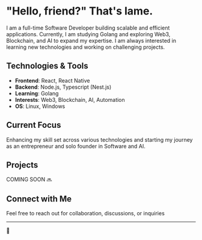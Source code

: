 # "Hello, friend?" That's lame.

I am a full-time Software Developer building scalable and efficient applications. Currently, I am studying Golang and exploring Web3, Blockchain, and AI to expand my expertise. I am always interested in learning new technologies and working on challenging projects.

## Technologies & Tools

- **Frontend**: React, React Native
- **Backend**: Node.js, Typescript (Nest.js)
- **Learning**: Golang
- **Interests**: Web3, Blockchain, AI, Automation
- **OS**: Linux, Windows

## Current Focus

Enhancing my skill set across various technologies and starting my journey as an entrepreneur and solo founder in Software and AI.

## Projects

COMING SOON 🔜

## Connect with Me

Feel free to reach out for collaboration, discussions, or inquiries

---

🤖
